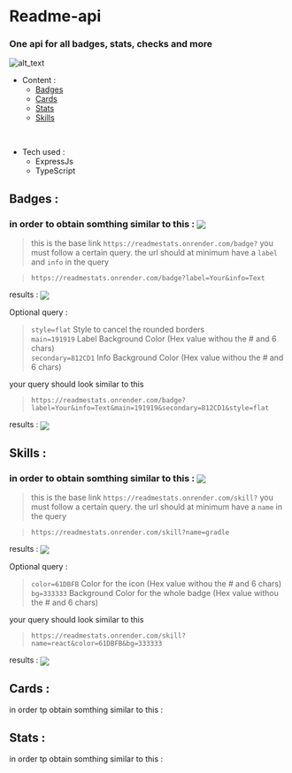 # Readme-api
### One api for all badges, stats, checks and more

![alt_text](https://readmestats.onrender.com/badge?label=Build&info=-version)

- Content :
  - [Badges](#badges)
  - [Cards](#cards)
  - [Stats](#stats)
  - [Skills](#skills)
  
<br>

- Tech used :
    - ExpressJs
    - TypeScript
<h2 id="badges">Badges :</h2>
<p>

   ### in order to obtain somthing similar to this :  <img align="center" src='https://readmestats.onrender.com/badge?label=Your&info=Badge'>
   > this is the base link `https://readmestats.onrender.com/badge?`
   you must follow a certain query.
   the url should at minimum have a ```label``` and ```info``` in the query

   >`https://readmestats.onrender.com/badge?label=Your&info=Text`

   results :
   <img align="center" src='https://readmestats.onrender.com/badge?label=Your&info=Text'>
   
   Optional query :
   > ```style=flat``` Style to cancel the rounded borders <br>
   > ```main=191919``` Label Background Color (Hex value withou the # and 6 chars) <br>
   > ```secondary=812CD1``` Info Background Color  (Hex value withou the # and 6 chars)

   your query should look similar to this
   > `https://readmestats.onrender.com/badge?label=Your&info=Text&main=191919&secondary=812CD1&style=flat`

   results :
   <img align="center" src='https://readmestats.onrender.com/badge?label=Your&info=Text&main=191919&secondary=812CD1&style=flat'>
</p>
<h2 id="skils">Skills :</h2>
<p>

   ### in order to obtain somthing similar to this :  <img align="center" src='https://readmestats.onrender.com/skill?name=gradle'>
   > this is the base link `https://readmestats.onrender.com/skill?`
   you must follow a certain query.
   the url should at minimum have a ```name``` in the query

   >`https://readmestats.onrender.com/skill?name=gradle`

   results :
   <img align="center" src='https://readmestats.onrender.com/skill?name=gradle'>
   
   Optional query :
   > ```color=61DBFB``` Color for the icon  (Hex value withou the # and 6 chars) <br>
   > ```bg=333333``` Background Color for the whole badge (Hex value withou the # and 6 chars)

   your query should look similar to this
   > `https://readmestats.onrender.com/skill?name=react&color=61DBFB&bg=333333`

   results :
   <img align="center" src='https://readmestats.onrender.com/skill?name=react&color=61DBFB&bg=333333'>
</p>
<h2 id="cards">Cards :</h2>
<p>
    in order tp obtain somthing similar to this :
</p>
<h2 id="stats">Stats :</h2>
<p>
    in order tp obtain somthing similar to this :
</p>